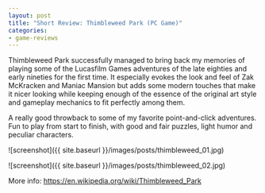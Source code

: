 ```yaml
---
layout: post
title: "Short Review: Thimbleweed Park (PC Game)"
categories:
- game-reviews
---
```


<p>
Thimbleweed Park successfully managed to bring back my memories of playing some of the Lucasfilm Games adventures of the late eighties and early nineties for the first time. It especially evokes the look and feel of Zak McKracken and Maniac Mansion but adds some modern touches that make it nicer looking while keeping enough of the essence of the original art style and gameplay mechanics to fit perfectly among them.</p> 

<p>
A really good throwback to some of my favorite point-and-click adventures. Fun to play from start to finish, with good and fair puzzles, light humor and peculiar characters.
</p>


![screenshot]({{ site.baseurl }}/images/posts/thimbleweed_01.jpg)

![screenshot]({{ site.baseurl }}/images/posts/thimbleweed_02.jpg)


<p>More info: <a href="https://en.wikipedia.org/wiki/Thimbleweed_Park">https://en.wikipedia.org/wiki/Thimbleweed_Park</a><p>
